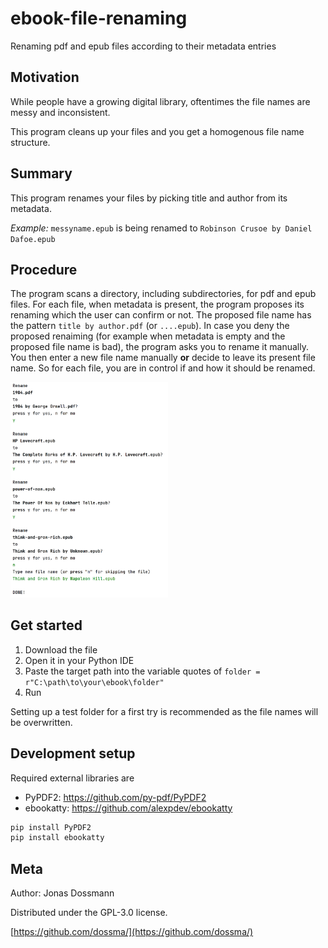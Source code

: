 # ebook-file-renaming
Renaming pdf and epub files according to their metadata entries

## Motivation 
While people have a growing digital library, oftentimes the file names are messy and inconsistent. 

This program cleans up your files and you get a homogenous file name structure.

## Summary
This program renames your files by picking title and author from its metadata. 

_Example:_ `messyname.epub` is being renamed to `Robinson Crusoe by Daniel Dafoe.epub`

## Procedure
The program scans a directory, including subdirectories, for pdf and epub files.
For each file, when metadata is present, the program proposes its renaming which the user can confirm or not.
The proposed file name has the pattern `title by author.pdf` (or `....epub`).
In case you deny the proposed renaiming (for example when metadata is empty and the proposed file name is bad), the program asks you to rename it manually.
You then enter a new file name manually __or__ decide to leave its present file name.
So for each file, you are in control if and how it should be renamed.

<!-- ![example image](header.png) -->

<img src="https://github.com/dossma/ebook-file-renaming/blob/main/header.png" width=50% height=50%>

## Get started

1. Download the file
2. Open it in your Python IDE
3. Paste the target path into the variable quotes of `folder = r"C:\path\to\your\ebook\folder"`
4. Run  

Setting up a test folder for a first try is recommended as the file names will be overwritten.

## Development setup

Required external libraries are
- PyPDF2: https://github.com/py-pdf/PyPDF2
- ebookatty: https://github.com/alexpdev/ebookatty

```sh
pip install PyPDF2
pip install ebookatty
```

## Meta

Author: Jonas Dossmann

Distributed under the GPL-3.0 license.

[https://github.com/dossma/](https://github.com/dossma/)

<!-- Markdown link & img dfn's -->
[npm-image]: https://img.shields.io/npm/v/datadog-metrics.svg?style=flat-square
[npm-url]: https://npmjs.org/package/datadog-metrics
[npm-downloads]: https://img.shields.io/npm/dm/datadog-metrics.svg?style=flat-square
[travis-image]: https://img.shields.io/travis/dossma/node-datadog-metrics/master.svg?style=flat-square
[travis-url]: https://travis-ci.org/dossma/node-datadog-metrics
[wiki]: https://github.com/dossma/ebook-file-renaming/wiki
